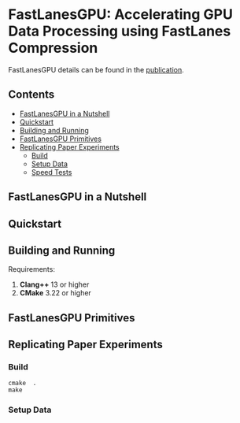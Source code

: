# FastLanesGPU: Accelerating GPU Data Processing using FastLanes Compression

FastLanesGPU details can be found in the [publication](https://doi.org/10.1145/3662010.3663450).

## Contents

- [FastLanesGPU in a Nutshell](#fastlanesgpu-in-a-nutshell)
- [Quickstart](#quickstart)
- [Building and Running](#building-and-running)
- [FastLanesGPU Primitives](#fastlanesgpu-primitives)
- [Replicating Paper Experiments](#replicating-paper-experiments)
    - [Build](#build)
    - [Setup Data](#setup-data)
    - [Speed Tests](#speed-tests)

## FastLanesGPU in a Nutshell

## Quickstart

## Building and Running

Requirements:

1) __Clang++__ 13 or higher
2) __CMake__ 3.22 or higher

## FastLanesGPU Primitives

## Replicating Paper Experiments

### Build

```shell
cmake  .
make
```

### Setup Data


